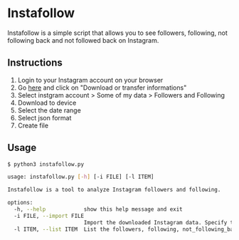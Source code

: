 # Instafollow
Instafollow is a simple script that allows you to see followers, following, not following back and not followed back on Instagram.

## Instructions
1. Login to your Instagram account on your browser
2. Go [here](https://accountscenter.instagram.com/info_and_permissions/dyi/) and click on "Download or transfer informations"
3. Select instgram account > Some of my data > Followers and Following
4. Download to device
5. Select the date range
6. Select json format
7. Create file

## Usage
```bash
$ python3 instafollow.py

usage: instafollow.py [-h] [-i FILE] [-l ITEM]

Instafollow is a tool to analyze Instagram followers and following.

options:
  -h, --help            show this help message and exit
  -i FILE, --import FILE
                        Import the downloaded Instagram data. Specify the zip file.
  -l ITEM, --list ITEM  List the followers, following, not_following_back, or not_followed_back.

